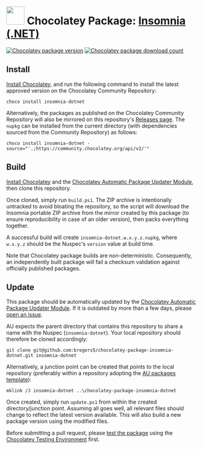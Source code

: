 ﻿# <img src="https://cdn.jsdelivr.net/gh/brogers5/chocolatey-package-insomnia-dotnet@b0f425b1edec3fe1ef231bc6570a23adc7ec5405/insomnia.png" width="48" height="48"/> Chocolatey Package: [Insomnia (.NET)](https://community.chocolatey.org/packages/insomnia-dotnet)
[![Chocolatey package version](https://img.shields.io/chocolatey/v/insomnia-dotnet.svg)](https://community.chocolatey.org/packages/insomnia-dotnet)
[![Chocolatey package download count](https://img.shields.io/chocolatey/dt/insomnia-dotnet.svg)](https://community.chocolatey.org/packages/insomnia-dotnet)

## Install
[Install Chocolatey](https://chocolatey.org/install), and run the following command to install the latest approved version on the Chocolatey Community Repository:
```shell
choco install insomnia-dotnet
```

Alternatively, the packages as published on the Chocolatey Community Repository will also be mirrored on this repository's [Releases page](https://github.com/brogers5/chocolatey-package-insomnia-dotnet/releases). The `nupkg` can be installed from the current directory (with dependencies sourced from the Community Repository) as follows:

```shell
choco install insomnia-dotnet -source="'.;https://community.chocolatey.org/api/v2/'"
```

## Build
[Install Chocolatey](https://chocolatey.org/install) and the [Chocolatey Automatic Package Updater Module](https://github.com/majkinetor/au), then clone this repository.

Once cloned, simply run `build.ps1`. The ZIP archive is intentionally untracked to avoid bloating the repository, so the script will download the Insomnia portable ZIP archive from the mirror created by this package (to ensure reproducibility in case of an older version), then packs everything together.

A successful build will create `insomnia-dotnet.w.x.y.z.nupkg`, where `w.x.y.z` should be the Nuspec's `version` value at build time.

Note that Chocolatey package builds are non-deterministic. Consequently, an independently built package will fail a checksum validation against officially published packages.

## Update
This package should be automatically updated by the [Chocolatey Automatic Package Updater Module](https://github.com/majkinetor/au). If it is outdated by more than a few days, please [open an issue](https://github.com/brogers5/chocolatey-package-insomnia-dotnet/issues).

AU expects the parent directory that contains this repository to share a name with the Nuspec (`insomnia-dotnet`). Your local repository should therefore be cloned accordingly:
```shell
git clone git@github.com:brogers5/chocolatey-package-insomnia-dotnet.git insomnia-dotnet
```

Alternatively, a junction point can be created that points to the local repository (preferably within a repository adopting the [AU packages template](https://github.com/majkinetor/au-packages-template)):
```shell
mklink /J insomnia-dotnet ..\chocolatey-package-insomnia-dotnet
```

Once created, simply run `update.ps1` from within the created directory/junction point. Assuming all goes well, all relevant files should change to reflect the latest version available. This will also build a new package version using the modified files.

Before submitting a pull request, please [test the package](https://docs.chocolatey.org/en-us/community-repository/moderation/package-verifier#steps-for-each-package) using the [Chocolatey Testing Environment](https://github.com/chocolatey-community/chocolatey-test-environment) first.

